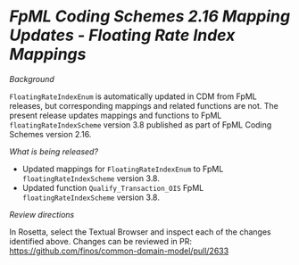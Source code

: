 # _FpML Coding Schemes 2.16 Mapping Updates - Floating Rate Index Mappings_

_Background_

`FloatingRateIndexEnum` is automatically updated in CDM from FpML releases, but corresponding mappings and related functions are not. The present release updates mappings and functions to FpML `floatingRateIndexScheme` version 3.8 published as part of FpML Coding Schemes version 2.16.

_What is being released?_

- Updated mappings for `FloatingRateIndexEnum` to FpML `floatingRateIndexScheme` version 3.8.
- Updated function `Qualify_Transaction_OIS` FpML `floatingRateIndexScheme` version 3.8.

_Review directions_

In Rosetta, select the Textual Browser and inspect each of the changes identified above.
Changes can be reviewed in PR: https://github.com/finos/common-domain-model/pull/2633